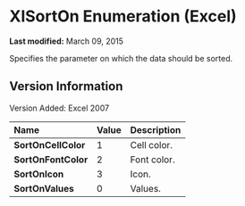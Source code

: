 
# XlSortOn Enumeration (Excel)

 **Last modified:** March 09, 2015

Specifies the parameter on which the data should be sorted.

## Version Information

Version Added: Excel 2007 



|**Name**|**Value**|**Description**|
|:-----|:-----|:-----|
| **SortOnCellColor**|1|Cell color.|
| **SortOnFontColor**|2|Font color.|
| **SortOnIcon**|3|Icon.|
| **SortOnValues**|0|Values.|
